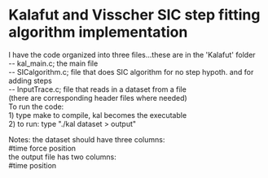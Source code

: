 # Kalafut and Visscher SIC step fitting algorithm implementation  

I have the code organized into three files...these are in the 'Kalafut' folder  
     -- kal_main.c;       the main file   
     -- SICalgorithm.c;   file that does SIC algorithm for no step hypoth. and for adding steps  
     -- InputTrace.c;     file that reads in a dataset from a file  
(there are corresponding header files where needed)  
To run the code:  
       1) type make to compile, kal becomes the executable  
       2) to run: type "./kal dataset > output"  
    
Notes: the dataset should have three columns:  
            #time  force  position  
       the output file has two columns:  
       	    #time  position  
